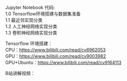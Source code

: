 Jupyter Notebook 代码:  
1.0 Tensorflow环境搭建与数据集准备  
1.1 最近邻实现分类  
1.2 人工神经网络实现分类  
1.3 卷积神经网络实现分类  

Tensorflow 环境搭建：  
CPU：https://www.bilibili.com/read/cv8962053  
GPU：https://www.bilibili.com/read/cv9003982  
GPU+Ubuntu：https://www.bilibili.com/read/cv9164113  

B站讲解视频：

